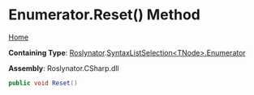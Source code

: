 <a name="_top"></a>

# Enumerator\.Reset\(\) Method

[Home](../../../../README.md#_top)

**Containing Type**: [Roslynator](../../../README.md#_top)\.[SyntaxListSelection\<TNode>.Enumerator](../README.md#_top)

**Assembly**: Roslynator\.CSharp\.dll

```csharp
public void Reset()
```

